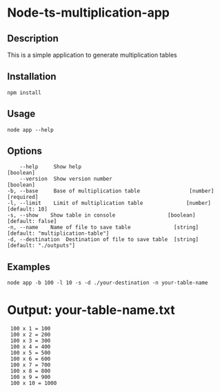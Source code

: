 # Node-ts-multiplication-app

## Description

This is a simple application to generate multiplication tables

## Installation

```
npm install
```

## Usage
    
 ```
 node app --help

 ```


## Options

```    
    --help     Show help                                             [boolean]
    --version  Show version number                                   [boolean]
-b, --base     Base of multiplication table                [number] [required]
-l, --limit    Limit of multiplication table              [number] [default: 10]
-s, --show    Show table in console                 [boolean] [default: false]
-n, --name    Name of file to save table              [string] [default: "multiplication-table"]
-d, --destination  Destination of file to save table  [string] [default: "./outputs"]
```

## Examples

```
node app -b 100 -l 10 -s -d ./your-destination -n your-table-name

```

# Output: your-table-name.txt

```
 100 x 1 = 100
 100 x 2 = 200
 100 x 3 = 300
 100 x 4 = 400
 100 x 5 = 500
 100 x 6 = 600
 100 x 7 = 700
 100 x 8 = 800
 100 x 9 = 900
 100 x 10 = 1000

```


    
